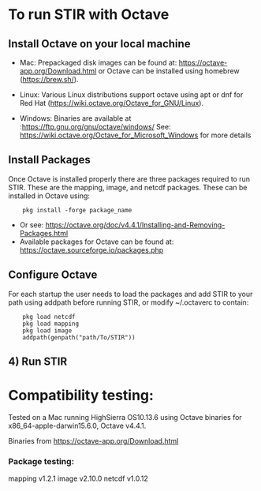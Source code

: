 # To run STIR with Octave

## Install Octave on your local machine

 * Mac: Prepackaged disk images can be found at: https://octave-app.org/Download.html or Octave can be installed using homebrew (https://brew.sh/).

 * Linux: Various Linux distributions support octave using apt or dnf for Red Hat (https://wiki.octave.org/Octave_for_GNU/Linux). 

 * Windows: Binaries are available at :https://ftp.gnu.org/gnu/octave/windows/ See: https://wiki.octave.org/Octave_for_Microsoft_Windows for more details

## Install Packages
Once Octave is installed properly there are three packages required to run STIR.  These are the mapping, image, and netcdf packages.  These can be installed in Octave using:

        pkg install -forge package_name

 * Or see: https://octave.org/doc/v4.4.1/Installing-and-Removing-Packages.html
 * Available packages for Octave can be found at: https://octave.sourceforge.io/packages.php

## Configure Octave
For each startup the user needs to load the packages and add STIR to your path using addpath before running STIR, or modify ~/.octaverc to contain:

        pkg load netcdf
        pkg load mapping
        pkg load image
        addpath(genpath("path/To/STIR"))

## 4) Run STIR


# Compatibility testing:

Tested on a Mac running HighSierra OS10.13.6 using Octave binaries for x86_64-apple-darwin15.6.0, Octave v4.4.1.

Binaries from https://octave-app.org/Download.html

### Package testing:

mapping v1.2.1
image v2.10.0
netcdf v1.0.12

